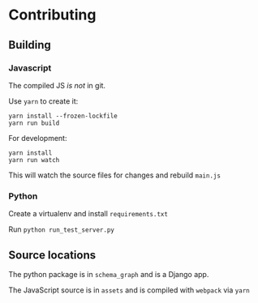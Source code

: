 # Contributing

## Building

### Javascript

The compiled JS *is not* in git.

Use `yarn` to create it:

    yarn install --frozen-lockfile
    yarn run build

For development:

    yarn install
    yarn run watch

This will watch the source files for changes and rebuild `main.js`

### Python

Create a virtualenv and install `requirements.txt`

Run `python run_test_server.py`


## Source locations
The python package is in `schema_graph` and is a Django app.

The JavaScript source is in `assets` and is compiled with `webpack` via `yarn`
